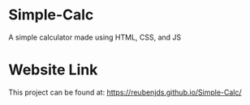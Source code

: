 # Simple-Calc
A simple calculator made using HTML, CSS, and JS
# Website Link
This project can be found at: https://reubenjds.github.io/Simple-Calc/
